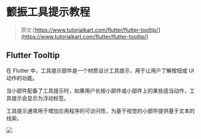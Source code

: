 # 颤振工具提示教程

> 原文:[https://www.tutorialkart.com/flutter/flutter-tooltip/](https://www.tutorialkart.com/flutter/flutter-tooltip/)

## Flutter Tooltip

在 Flutter 中，工具提示部件是一个材质设计工具提示，用于让用户了解按钮或 UI 动作的功能。

当小部件配备了工具提示时，如果用户长按小部件或小部件上的某些适当动作，工具提示会显示为浮动标签。

工具提示通常用于增加应用程序的可访问性，为基于视觉的小部件提供基于文本的线索。

[![](../Images/925da31b32d6bc3827932f6c8afb11bb.png)](https://www.tutorialkart.com/)